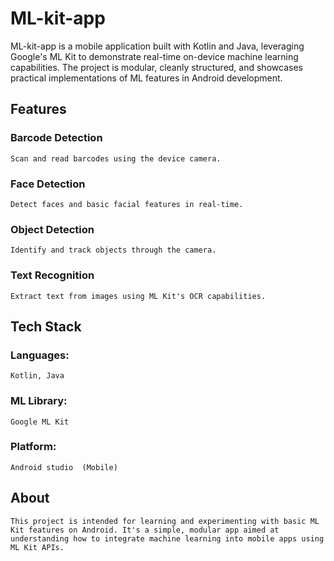 # ML-kit-app
ML-kit-app is a mobile application built with Kotlin and Java, leveraging Google's ML Kit to demonstrate real-time on-device machine learning capabilities. The project is modular, cleanly structured, and showcases practical implementations of ML features in Android development.
## Features
### Barcode Detection
    Scan and read barcodes using the device camera.
### Face Detection
    Detect faces and basic facial features in real-time.
### Object Detection
    Identify and track objects through the camera.
### Text Recognition
    Extract text from images using ML Kit's OCR capabilities.
## Tech Stack
### Languages:
    Kotlin, Java

### ML Library:
    Google ML Kit

### Platform:
    Android studio  (Mobile)

## About
    This project is intended for learning and experimenting with basic ML Kit features on Android. It's a simple, modular app aimed at understanding how to integrate machine learning into mobile apps using ML Kit APIs.


